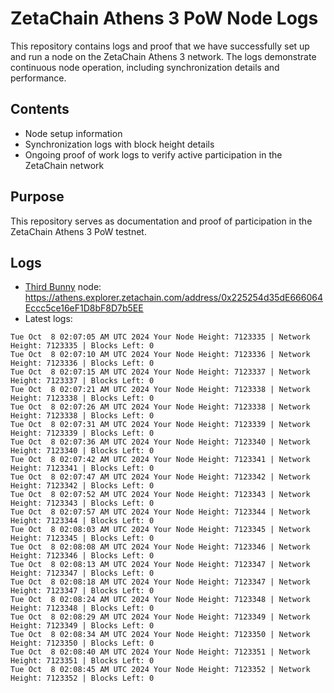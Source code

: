 # ZetaChain Athens 3 PoW Node Logs
This repository contains logs and proof that we have successfully set up and run a node on the ZetaChain Athens 3 network. The logs demonstrate continuous node operation, including synchronization details and performance.

## Contents
- Node setup information
- Synchronization logs with block height details
- Ongoing proof of work logs to verify active participation in the ZetaChain network

## Purpose
This repository serves as documentation and proof of participation in the ZetaChain Athens 3 PoW testnet.

## Logs

- [Third Bunny](https://thirdbunny.xyz/) node: https://athens.explorer.zetachain.com/address/0x225254d35dE666064Eccc5ce16eF1D8bF8D7b5EE
- Latest logs:
```
Tue Oct  8 02:07:05 AM UTC 2024 Your Node Height: 7123335 | Network Height: 7123335 | Blocks Left: 0
Tue Oct  8 02:07:10 AM UTC 2024 Your Node Height: 7123336 | Network Height: 7123336 | Blocks Left: 0
Tue Oct  8 02:07:15 AM UTC 2024 Your Node Height: 7123337 | Network Height: 7123337 | Blocks Left: 0
Tue Oct  8 02:07:21 AM UTC 2024 Your Node Height: 7123338 | Network Height: 7123338 | Blocks Left: 0
Tue Oct  8 02:07:26 AM UTC 2024 Your Node Height: 7123338 | Network Height: 7123338 | Blocks Left: 0
Tue Oct  8 02:07:31 AM UTC 2024 Your Node Height: 7123339 | Network Height: 7123339 | Blocks Left: 0
Tue Oct  8 02:07:36 AM UTC 2024 Your Node Height: 7123340 | Network Height: 7123340 | Blocks Left: 0
Tue Oct  8 02:07:42 AM UTC 2024 Your Node Height: 7123341 | Network Height: 7123341 | Blocks Left: 0
Tue Oct  8 02:07:47 AM UTC 2024 Your Node Height: 7123342 | Network Height: 7123342 | Blocks Left: 0
Tue Oct  8 02:07:52 AM UTC 2024 Your Node Height: 7123343 | Network Height: 7123343 | Blocks Left: 0
Tue Oct  8 02:07:57 AM UTC 2024 Your Node Height: 7123344 | Network Height: 7123344 | Blocks Left: 0
Tue Oct  8 02:08:03 AM UTC 2024 Your Node Height: 7123345 | Network Height: 7123345 | Blocks Left: 0
Tue Oct  8 02:08:08 AM UTC 2024 Your Node Height: 7123346 | Network Height: 7123346 | Blocks Left: 0
Tue Oct  8 02:08:13 AM UTC 2024 Your Node Height: 7123347 | Network Height: 7123347 | Blocks Left: 0
Tue Oct  8 02:08:18 AM UTC 2024 Your Node Height: 7123347 | Network Height: 7123347 | Blocks Left: 0
Tue Oct  8 02:08:24 AM UTC 2024 Your Node Height: 7123348 | Network Height: 7123348 | Blocks Left: 0
Tue Oct  8 02:08:29 AM UTC 2024 Your Node Height: 7123349 | Network Height: 7123349 | Blocks Left: 0
Tue Oct  8 02:08:34 AM UTC 2024 Your Node Height: 7123350 | Network Height: 7123350 | Blocks Left: 0
Tue Oct  8 02:08:40 AM UTC 2024 Your Node Height: 7123351 | Network Height: 7123351 | Blocks Left: 0
Tue Oct  8 02:08:45 AM UTC 2024 Your Node Height: 7123352 | Network Height: 7123352 | Blocks Left: 0
```
